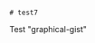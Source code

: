                                                                                                                                                                                                                                                                                                                                                                                                                              # test7
Test "graphical-gist"